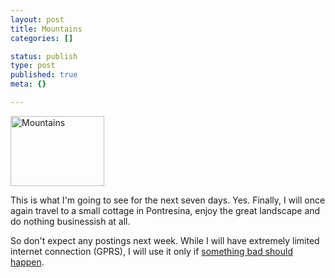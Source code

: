 ```yaml
---
layout: post
title: Mountains
categories: []

status: publish
type: post
published: true
meta: {}

---
```

<div class="floatimgauto"><a href="/archives/berge.jpg"><img alt="Mountains" src="/archives/berge-thumb.jpg" width="150" height="112" border="0" /></a></div>
<p>This is what I'm going to see for the next seven days. Yes. Finally, I will once again travel to a small cottage in Pontresina, enjoy the great landscape and do nothing businessish at all.</p>
<p>So don't expect any postings next week. While I will have extremely limited internet connection (GPRS), I will use it only if <a href="http://www.gnegg.ch/archives/110-Speed-up.html">something bad should happen</a>.</p>
